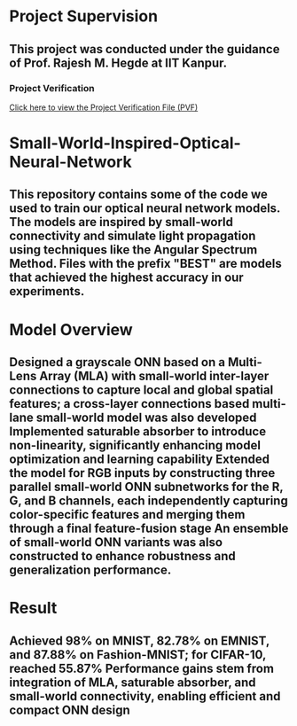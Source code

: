 # Project Supervision
This project was conducted under the guidance of Prof. Rajesh M. Hegde at IIT Kanpur.
----
### Project Verification  
[Click here to view the Project Verification File (PVF)](./proof_of_project.pdf)
# Small-World-Inspired-Optical-Neural-Network
This repository contains some of the code we used to train our optical neural network models. The models are inspired by small-world connectivity and simulate light propagation using techniques like the Angular Spectrum Method.
Files with the prefix "BEST" are models that achieved the highest accuracy in our experiments.
-----
# Model Overview
Designed a grayscale ONN based on a Multi-Lens Array (MLA) with small-world inter-layer
connections to capture local and global spatial features; a cross-layer connections based multi-lane
small-world model was also developed
Implemented saturable absorber to introduce non-linearity, significantly enhancing model
optimization and learning capability
Extended the model for RGB inputs by constructing three parallel small-world ONN subnetworks
for the R, G, and B channels, each independently capturing color-specific features and merging them
through a final feature-fusion stage
An ensemble of small-world ONN variants was also constructed to enhance robustness and
generalization performance.
---
# Result
Achieved 98% on MNIST, 82.78% on EMNIST, and 87.88% on Fashion-MNIST; for CIFAR-10, reached
55.87%
Performance gains stem from integration of MLA, saturable absorber, and small-world
connectivity, enabling efficient and compact ONN design
----

